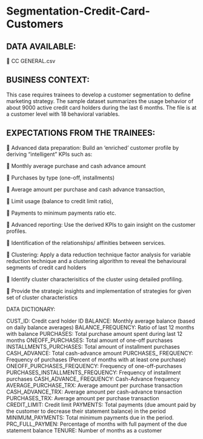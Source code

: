 # Segmentation-Credit-Card-Customers

## DATA AVAILABLE:

 CC GENERAL.csv
## BUSINESS CONTEXT:

This case requires trainees to develop a customer segmentation to define marketing strategy. The sample dataset summarizes the usage behavior of about 9000 active credit card holders during the last 6 months. The file is at a customer level with 18 behavioral variables. 

## EXPECTATIONS FROM THE TRAINEES:

 Advanced data preparation: Build an ‘enriched’ customer profile by deriving “intelligent” KPIs such as:

 Monthly average purchase and cash advance amount

 Purchases by type (one-off, installments)

 Average amount per purchase and cash advance transaction,

 Limit usage (balance to credit limit ratio),

 Payments to minimum payments ratio etc.

 Advanced reporting: Use the derived KPIs to gain insight on the customer profiles.

 Identification of the relationships/ affinities between services.

 Clustering: Apply a data reduction technique factor analysis for variable reduction technique and a clustering algorithm to reveal the behavioural segments of credit card holders

 Identify cluster characterisitics of the cluster using detailed profiling.

 Provide the strategic insights and implementation of strategies for given set of cluster characteristics

DATA DICTIONARY:

CUST_ID: Credit card holder ID
BALANCE: Monthly average balance (based on daily balance averages)
BALANCE_FREQUENCY: Ratio of last 12 months with balance
PURCHASES: Total purchase amount spent during last 12 months
ONEOFF_PURCHASES: Total amount of one-off purchases
INSTALLMENTS_PURCHASES: Total amount of installment purchases
CASH_ADVANCE: Total cash-advance amount
PURCHASES_ FREQUENCY: Frequency of purchases (Percent of months with at least one purchase)
ONEOFF_PURCHASES_FREQUENCY: Frequency of one-off-purchases
PURCHASES_INSTALLMENTS_FREQUENCY: Frequency of installment purchases
CASH_ADVANCE_ FREQUENCY: Cash-Advance frequency
AVERAGE_PURCHASE_TRX: Average amount per purchase transaction
CASH_ADVANCE_TRX: Average amount per cash-advance transaction
PURCHASES_TRX: Average amount per purchase transaction
CREDIT_LIMIT: Credit limit
PAYMENTS: Total payments (due amount paid by the customer to decrease their statement balance) in the period
MINIMUM_PAYMENTS: Total minimum payments due in the period.
PRC_FULL_PAYMEN: Percentage of months with full payment of the due statement balance
TENURE: Number of months as a customer
